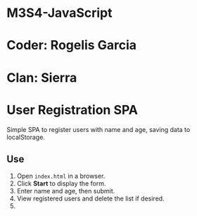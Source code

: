 # M3S4-JavaScript
# Coder: Rogelis Garcia
# Clan: Sierra

# User Registration SPA

Simple SPA to register users with name and age, saving data to localStorage.

## Use

1. Open `index.html` in a browser.
2. Click **Start** to display the form.
3. Enter name and age, then submit.
4. View registered users and delete the list if desired.
5. 
